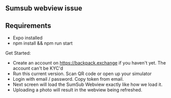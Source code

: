 ## Sumsub webview issue

## Requirements
- Expo installed
- npm install && npm run start

Get Started:
- Create an account on https://backpack.exchange if you haven't yet. The account can't be KYC'd
- Run this current version. Scan QR code or open up your simulator
- Login with email / password. Copy token from email.
- Next screen will load the SumSub Webview exactly like how we load it.
- Uploading a photo will result in the webview being refreshed.
